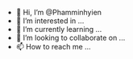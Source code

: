 - 👋 Hi, I’m @Phamminhyien
- 👀 I’m interested in ...
- 🌱 I’m currently learning ...
- 💞️ I’m looking to collaborate on ...
- 📫 How to reach me ...

<!---
Phamminhyien/Phamminhyien is a ✨ special ✨ repository because its `README.md` (this file) appears on your GitHub profile.
You can click the Preview link to take a look at your changes.
--->
